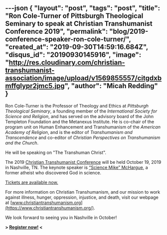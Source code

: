 ---json
{
	"layout": "post",
	"tags": "post",
    "title": "Ron Cole-Turner of Pittsburgh Theological Seminary to speak at Christian Transhumanist Conference 2019",
    "permalink": "blog/2019-conference-speaker-ron-cole-turner/",
    "created_at": "2019-09-30T14:59:16.684Z",
    "disqus_id": "20190930145916",
    "image":  "http://res.cloudinary.com/christian-transhumanist-association/image/upload/v1569855557/citgdxbmffglypr2jmc5.jpg",
    "author": "Micah Redding"
}
---
Ron Cole-Turner is the Professor of Theology and Ethics at *Pittsburgh Theological Seminary*, a founding member of the *International Society for Science and Religion*, and has served on the advisory board of the John Templeton Foundation and the Metanexus Institute. He is co-chair of the program unit on Human Enhancement and Transhumanism of the *American Academy of Religion*, and is the editor of *Transhumanism and Transcendence* and co-editor of *Christian Perspectives on Transhumanism and the Church*.

He will be speaking on "The Transhuman Christ".

The 2019 [Christian Transhumanist Conference](https://www.christiantranshumanism.org/conference/2019) will be held October 19, 2019 in Nashville, TN. The keynote speaker is [“Science Mike” McHargue](https://www.christiantranshumanism.org/podcast/21), a former atheist who discovered God in science. 

[Tickets are available now.](https://christian-transhumanist-conference-2019.eventbrite.com/)

For more information on Christian Transhumanism, and our mission to work against illness, hunger, oppression, injustice, and death, visit our webpage at [www.christiantranshumanism.org](https://www.christiantranshumanism.org/).

We look forward to seeing you in Nashville in October!

**> [Register now!](https://christian-transhumanist-conference-2019.eventbrite.com/) <**
